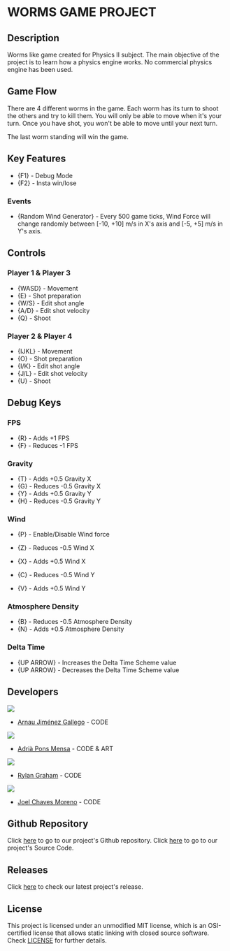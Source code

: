 # WORMS GAME PROJECT

## Description

Worms like game created for Physics II subject. The main objective of the project is to learn how a physics engine works. No commercial physics engine has been used.

## Game Flow

There are 4 different worms in the game. Each worm has its turn to shoot the others and try to kill them. You will only be able to move when it's your turn. Once you have shot, you won't be able to move until your next turn. 

The last worm standing will win the game.

## Key Features

- {F1} - Debug Mode  
- {F2} - Insta win/lose

### Events
- {Random Wind Generator} - Every 500 game ticks, Wind Force will change randomly between [-10, +10] m/s in X's axis and [-5, +5] m/s in Y's axis.

## Controls
### Player 1 & Player 3
- {WASD} - Movement
- {E} - Shot preparation
- {W/S} - Edit shot angle
- {A/D} - Edit shot velocity
- {Q} - Shoot

### Player 2 & Player 4
- {IJKL} - Movement
- {O} - Shot preparation
- {I/K} - Edit shot angle
- {J/L} - Edit shot velocity
- {U} - Shoot

## Debug Keys
### FPS
- {R} - Adds +1 FPS
- {F} - Reduces -1 FPS

### Gravity
- {T} - Adds +0.5 Gravity X
- {G} - Reduces -0.5 Gravity X
- {Y} - Adds +0.5 Gravity Y
- {H} - Reduces -0.5 Gravity Y

### Wind
- {P} - Enable/Disable Wind force

- {Z} - Reduces -0.5 Wind X
- {X} - Adds +0.5 Wind X
- {C} - Reduces -0.5 Wind Y
- {V} - Adds +0.5 Wind Y

### Atmosphere Density
- {B} - Reduces -0.5 Atmosphere Density
- {N} - Adds +0.5 Atmosphere Density

### Delta Time
- {UP ARROW} - Increases the Delta Time Scheme value
- {UP ARROW} - Decreases the Delta Time Scheme value

## Developers

 ![](https://github.com/Historn/PinBall_Game/blob/master/TeamPhotos/arnaujimenez.png)
 - [Arnau Jiménez Gallego](https://github.com/Historn) - CODE 
 
 ![](https://github.com/Historn/PinBall_Game/blob/master/TeamPhotos/adriapons.jpg)
 - [Adrià Pons Mensa](https://github.com/AdriaPm) - CODE & ART
 
 ![](https://github.com/Historn/PinBall_Game/blob/master/TeamPhotos/rylangraham.jpg)
 - [Rylan Graham](https://github.com/RylanJGraham) - CODE
 
 ![](https://github.com/Historn/PinBall_Game/blob/master/TeamPhotos/joelchaves.jpg)
 - [Joel Chaves Moreno](https://github.com/JoeyCM) - CODE
 
## Github Repository

Click [here](https://github.com/Historn/WormsGameProject) to go to our project's Github repository.
Click [here](https://github.com/Historn/WormsGameProject/tree/main/Physics%20II%20-%202D%20Template) to go to our project's Source Code.
 
## Releases

Click [here](https://github.com/Historn/WormsGameProject/releases) to check our latest project's release.
 
## License

This project is licensed under an unmodified MIT license, which is an OSI-certified license that allows static linking with closed source software. Check [LICENSE](https://mit-license.org/) for further details.
